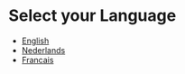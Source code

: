# Select your Language

- [English](EN/README.md>)
- [Nederlands](NL/README.md)
- [Francais](FR/README.md)